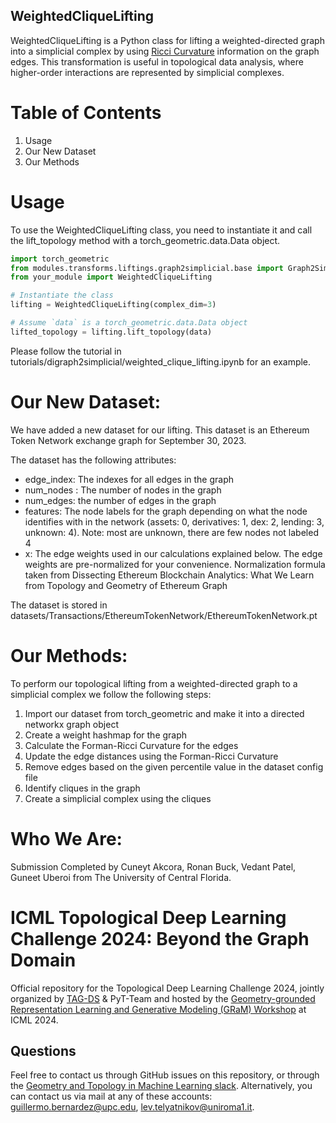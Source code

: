 ## WeightedCliqueLifting
WeightedCliqueLifting is a Python class for lifting a weighted-directed graph into a simplicial complex by using [Ricci Curvature](https://en.wikipedia.org/wiki/Ricci_curvature) information on the graph edges. This transformation is useful in topological data analysis, where higher-order interactions are represented by simplicial complexes.

 # Table of Contents

1. Usage
2. Our New Dataset
3. Our Methods

# Usage

To use the WeightedCliqueLifting class, you need to instantiate it and call the lift_topology method with a torch_geometric.data.Data object.
```Python
import torch_geometric
from modules.transforms.liftings.graph2simplicial.base import Graph2SimplicialLifting
from your_module import WeightedCliqueLifting

# Instantiate the class
lifting = WeightedCliqueLifting(complex_dim=3)

# Assume `data` is a torch_geometric.data.Data object
lifted_topology = lifting.lift_topology(data)
```
Please follow the tutorial in tutorials/digraph2simplicial/weighted_clique_lifting.ipynb for an example.

# Our New Dataset:
We have added a new dataset for our lifting. This dataset is an Ethereum Token Network exchange graph for September 30, 2023.

The dataset has the following attributes:
- edge_index: The indexes for all edges in the graph
- num_nodes : The number of nodes in the graph
- num_edges: the number of edges in the graph
- features: The node labels for the graph depending on what the node identifies with in the network (assets: 0, derivatives: 1, dex: 2, lending: 3, unknown: 4). Note: most are unknown, there are few nodes not labeled 4
- x: The edge weights used in our calculations explained below. The edge weights are pre-normalized for your convenience. Normalization formula taken from Dissecting Ethereum Blockchain Analytics: What We Learn from Topology and Geometry of Ethereum Graph

The dataset is stored in datasets/Transactions/EthereumTokenNetwork/EthereumTokenNetwork.pt

# Our Methods:
To perform our topological lifting from a weighted-directed graph to a simplicial complex we follow the following steps:

1. Import our dataset from torch_geometric and make it into a directed networkx graph object
2. Create a weight hashmap for the graph
3. Calculate the Forman-Ricci Curvature for the edges
4. Update the edge distances using the Forman-Ricci Curvature
5. Remove edges based on the given percentile value in the dataset config file
6. Identify cliques in the graph
7. Create a simplicial complex using the cliques


# Who We Are:
Submission Completed by Cuneyt Akcora, Ronan Buck, Vedant Patel, Guneet Uberoi from The University of Central Florida.

# ICML Topological Deep Learning Challenge 2024: Beyond the Graph Domain
Official repository for the Topological Deep Learning Challenge 2024, jointly organized by [TAG-DS](https://www.tagds.com) & PyT-Team and hosted by the [Geometry-grounded Representation Learning and Generative Modeling (GRaM) Workshop](https://gram-workshop.github.io) at ICML 2024.

 
   

## Questions

Feel free to contact us through GitHub issues on this repository, or through the [Geometry and Topology in Machine Learning slack](https://tda-in-ml.slack.com/join/shared_invite/enQtOTIyMTIyNTYxMTM2LTA2YmQyZjVjNjgxZWYzMDUyODY5MjlhMGE3ZTI1MzE4NjI2OTY0MmUyMmQ3NGE0MTNmMzNiMTViMjM2MzE4OTc#/). Alternatively, you can contact us via mail at any of these accounts: guillermo.bernardez@upc.edu, lev.telyatnikov@uniroma1.it.

